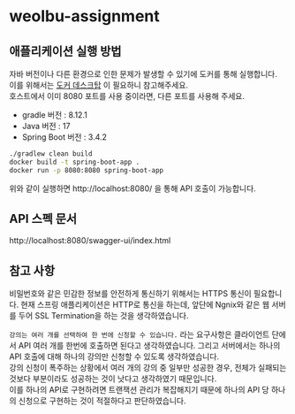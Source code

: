 # weolbu-assignment
## 애플리케이션 실행 방법
자바 버전이나 다른 환경으로 인한 문제가 발생할 수 있기에 도커를 통해 실행합니다.   
이를 위해서는 [도커 데스크탑](https://www.docker.com/products/docker-desktop/) 이 필요하니 참고해주세요.   
호스트에서 이미 8080 포트를 사용 중이라면, 다른 포트를 사용해 주세요.

- gradle 버전 : 8.12.1
- Java 버전 : 17
- Spring Boot 버전 : 3.4.2

```sh
./gradlew clean build
docker build -t spring-boot-app .
docker run -p 8080:8080 spring-boot-app
```
위와 같이 실행하면 http://localhost:8080/ 을 통해 API 호출이 가능합니다.

## API 스펙 문서
http://localhost:8080/swagger-ui/index.html

## 참고 사항
비밀번호와 같은 민감한 정보를 안전하게 통신하기 위해서는 HTTPS 통신이 필요합니다.
현재 스프링 애플리케이션은 HTTP로 통신을 하는데, 앞단에 Ngnix와 같은 웹 서버를 두어 SSL Termination을 하는 것을 생각하였습니다.

`강의는 여러 개를 선택하여 한 번에 신청할 수 있습니다.` 라는 요구사항은 클라이언트 단에서 API 여러 개를 한번에 호출하면 된다고 생각하였습니다. 
그리고 서버에서는 하나의 API 호출에 대해 하나의 강의만 신청할 수 있도록 생각하였습니다.   
강의 신청이 폭주하는 상황에서 여러 개의 강의 중 일부만 성공한 경우, 전체가 실패되는 것보다 부분이라도 성공하는 것이 낫다고 생각하였기 때문입니다.   
이를 하나의 API로 구현하려면 트랜잭션 관리가 복잡해지기 때문에 하나의 API 당 하나의 신청으로 구현하는 것이 적절하다고 판단하였습니다.
